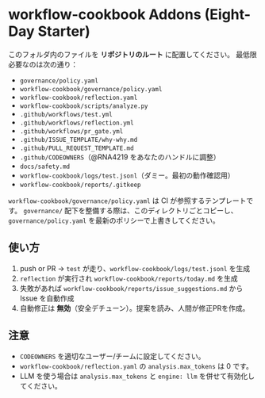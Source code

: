 # workflow-cookbook Addons (Eight-Day Starter)

このフォルダ内のファイルを **リポジトリのルート** に配置してください。
最低限必要なのは次の通り：

- `governance/policy.yaml`
- `workflow-cookbook/governance/policy.yaml`
- `workflow-cookbook/reflection.yaml`
- `workflow-cookbook/scripts/analyze.py`
- `.github/workflows/test.yml`
- `.github/workflows/reflection.yml`
- `.github/workflows/pr_gate.yml`
- `.github/ISSUE_TEMPLATE/why-why.md`
- `.github/PULL_REQUEST_TEMPLATE.md`
- `.github/CODEOWNERS`（@RNA4219 をあなたのハンドルに調整）
- `docs/safety.md`
- `workflow-cookbook/logs/test.jsonl`（ダミー。最初の動作確認用）
- `workflow-cookbook/reports/.gitkeep`

`workflow-cookbook/governance/policy.yaml` は CI が参照するテンプレートです。
`governance/` 配下を整備する際は、このディレクトリごとコピーし、
`governance/policy.yaml` を最新のポリシーで上書きしてください。

## 使い方

1. push or PR → `test` が走り、`workflow-cookbook/logs/test.jsonl` を生成
2. `reflection` が実行され `workflow-cookbook/reports/today.md` を生成
3. 失敗があれば `workflow-cookbook/reports/issue_suggestions.md` から Issue を自動作成
4. 自動修正は **無効**（安全デチューン）。提案を読み、人間が修正PRを作成。

## 注意

- `CODEOWNERS` を適切なユーザー/チームに設定してください。
- `workflow-cookbook/reflection.yaml` の `analysis.max_tokens` は 0 です。
- LLM を使う場合は `analysis.max_tokens` と `engine: llm` を併せて有効化してください。
